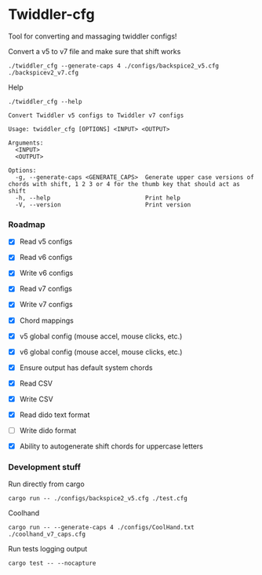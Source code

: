 # Twiddler-cfg

Tool for converting and massaging twiddler configs!

Convert a v5 to v7 file and make sure that shift works
```
./twiddler_cfg --generate-caps 4 ./configs/backspice2_v5.cfg ./backspicev2_v7.cfg
```

Help
```
./twiddler_cfg --help

Convert Twiddler v5 configs to Twiddler v7 configs

Usage: twiddler_cfg [OPTIONS] <INPUT> <OUTPUT>

Arguments:
  <INPUT>
  <OUTPUT>

Options:
  -g, --generate-caps <GENERATE_CAPS>  Generate upper case versions of chords with shift, 1 2 3 or 4 for the thumb key that should act as shift
  -h, --help                           Print help
  -V, --version                        Print version
```

### Roadmap
- [x] Read v5 configs
- [x] Read v6 configs
- [x] Write v6 configs
- [x] Read v7 configs
- [x] Write v7 configs
- [x] Chord mappings
- [x] v5 global config (mouse accel, mouse clicks, etc.)
- [x] v6 global config (mouse accel, mouse clicks, etc.)
- [x] Ensure output has default system chords
- [x] Read CSV
- [x] Write CSV
- [x] Read dido text format
- [ ] Write dido format
- [x] Ability to autogenerate shift chords for uppercase letters


### Development stuff
Run directly from cargo
```
cargo run -- ./configs/backspice2_v5.cfg ./test.cfg
```

Coolhand
```
cargo run -- --generate-caps 4 ./configs/CoolHand.txt ./coolhand_v7_caps.cfg
```

Run tests logging output
```
cargo test -- --nocapture
```
